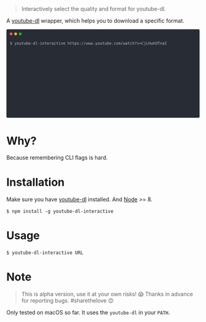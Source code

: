 > Interactively select the quality and format for youtube-dl.

A [youtube-dl](https://github.com/ytdl-org/youtube-dl) wrapper, which helps you to download a specific format. 


<p align="center">
  <img width="600" src="https://raw.githubusercontent.com/synox/youtube-dl-interactive/master/docs/demo.svg?sanitize=true">
</p>




# Why?
Because remembering CLI flags is hard.  

# Installation

Make sure you have [youtube-dl](https://github.com/ytdl-org/youtube-dl) installed. And [Node](https://nodejs.org) >= 8. 

    $ npm install -g youtube-dl-interactive

# Usage

    $ youtube-dl-interactive URL

# Note 

> This is alpha version, use it at your own risks! 😱
> Thanks in advance for reporting bugs. #sharethelove 😊

Only tested on macOS so far. It uses the `youtube-dl` in your `PATH`. 
